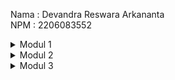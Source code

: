 Nama : Devandra Reswara Arkananta <br>
NPM  : 2206083552

<details>
  <summary>Modul 1</summary>
  - Reflection 1 <br>
    Agar source code dapat dibaca dengan lebih jelas, maka digunakan beberapa hal seperti nama function yang jelas dan mendefinisikan kegunaannya, contonya seperti fungsi findAll() yang tentunya sesuai namanya digunakan untuk mencari semua produk. Lalu jarak spasi antara baris kode juga penting untuk membuat kode lebih mudah dipisahkan berdasarkan bagiannya, juga posisi dari buka dan tutup kurung ditambahkan jarak juga agar batas dari suatu fungsi atau kelas dapat terlihat. Sekarang bagian yang agak sulit adalah tracking asal dari seluruh class karena jumlahnya, dari nama variable seharusnya sudah terlihat asalnya darimana, jadi mungkin saya butuh latihan lagi untuk mengingat asal dari sebuah object. <br>

  - Reflection 2 <br>
    Setelah mengerjakan unit test, saya merasa bahwa testing harus ditambahkan ke semua aspek dari program tersebut, sehingga jumlah yang dibutuhkan adalah sesuai dengan test case yang dibutuhkan. Untuk code coverage, meskipun sudah 100 persen, belum tentu tidak ada error karena bisa ada bugs. <br>

</details>

<details>
  <summary>Modul 2</summary>
  - Reflection <br>
    Code Quality issue yang saya selesaikan adalah saat edit pada Product model. Yang saya lakukan adalah refactor kode dengan membuat ulang function sehingga code menjadi lebih baik kualitasnya. Pada CI/CD workflows saya, sudah ada workflow untuk code checking yaitu SonarCloud, lalu ada juga workflow untuk continuous integration yang berjalan setiap push code ke repository. Lalu untuk deployment, menggunakan koyeb yang juga akan mendeploy kode setiap ada perubahan pada repository. Jadi menurut saya sistem untuk continuous integration/deployment sudah ada pada project saya ini. <br>

</details>

<details>
  <summary>Modul 3</summary>
  - Reflection <br>
    Principle Solid yang saya implementasikan adalah SRP dan OCP. Saya implementasi SRP karena pada repository, Car dan Product harus dipisahkan pada delete dan updatenya dibuatlah class baru untuk menampungnya. untuk OCP pada controller, dipisahkan juga untuk perbedaan antara link, jadi untuk homepage juga di handle. Menerapkan prinsip-prinsip SOLID seperti SRP dan OCP memberikan keuntungan besar dalam pengembangan perangkat lunak. SRP memisahkan tanggung jawab ke dalam kelas-kelas yang memiliki satu tujuan, meningkatkan maintainability dan testability, serta memfasilitasi reuse. OCP memastikan fleksibilitas dan stabilitas dengan merancang kelas-kelas terbuka untuk perluasan tetapi tertutup untuk modifikasi, memungkinkan penyesuaian tanpa mengganggu bagian yang sudah ada. Dengan demikian, penerapan SRP dan OCP memperkuat kode, menjadikannya lebih mudah dipelihara, diperluas, dan diuji. contohnya adalah kode yang memisahkan tanggung jawab akan lebih mudah dibaca. Ketidakpatuhan terhadap prinsip-prinsip SOLID seperti SRP dan OCP dapat menyebabkan masalah dalam pengembangan perangkat lunak. Ini termasuk kompleksitas kode yang tidak terkendali, ketergantungan yang tinggi antarbagian sistem, serta kesulitan dalam memperluas atau mengubah fitur tanpa merusak fungsionalitas yang sudah ada. Masalah lainnya termasuk duplikasi kode dan kerentanan terhadap bug. Oleh karena itu, penting untuk mematuhi prinsip-prinsip SOLID untuk memastikan desain yang lebih bersih dan kode yang lebih mudah dipelihara. <br>

</details>

